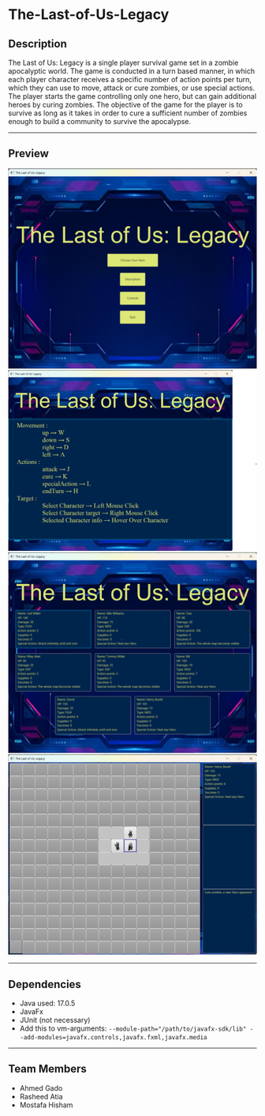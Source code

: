 # The-Last-of-Us-Legacy

## Description
The Last of Us: Legacy is a single player survival game set in a zombie apocalyptic world.
The game is conducted in a turn based manner, in which each player character receives a specific
number of action points per turn, which they can use to move, attack or cure zombies, or use
special actions.
The player starts the game controlling only one hero, but can gain additional heroes by curing
zombies. The objective of the game for the player is to survive as long as it takes in order to
cure a sufficient number of zombies enough to build a community to survive the apocalypse.

---

## Preview
![image info](./screenshots/start_screen.png)
![image info](./screenshots/controls_screen.png)
![image info](./screenshots/choose_hero_screen.png)
![image info](./screenshots/game_play_screen.png)

---

## Dependencies
* Java used:  17.0.5
* JavaFx
* JUnit (not necessary)
* Add this to vm-arguments: `--module-path="/path/to/javafx-sdk/lib" --add-modules=javafx.controls,javafx.fxml,javafx.media`

---

## Team Members
* Ahmed Gado
* Rasheed Atia
* Mostafa Hisham
